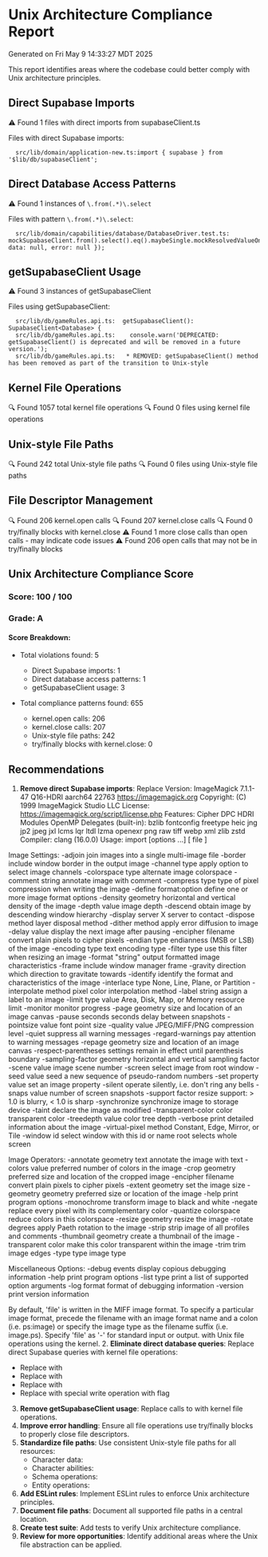 # Unix Architecture Compliance Report

Generated on Fri May 9 14:33:27 MDT 2025

This report identifies areas where the codebase could better comply with Unix architecture principles.

## Direct Supabase Imports

⚠️ Found 1 files with direct imports from supabaseClient.ts

Files with direct Supabase imports:

```
  src/lib/domain/application-new.ts:import { supabase } from '$lib/db/supabaseClient';
```

## Direct Database Access Patterns

⚠️ Found 1 instances of `\.from(.*)\.select`

Files with pattern `\.from(.*)\.select`:

```
  src/lib/domain/capabilities/database/DatabaseDriver.test.ts:        mockSupabaseClient.from().select().eq().maybeSingle.mockResolvedValueOnce({ data: null, error: null });
```

## getSupabaseClient Usage

⚠️ Found 3 instances of getSupabaseClient

Files using getSupabaseClient:

```
  src/lib/db/gameRules.api.ts:  getSupabaseClient(): SupabaseClient<Database> {
  src/lib/db/gameRules.api.ts:    console.warn('DEPRECATED: getSupabaseClient() is deprecated and will be removed in a future version.');
  src/lib/db/gameRules.api.ts:   * REMOVED: getSupabaseClient() method has been removed as part of the transition to Unix-style
```

## Kernel File Operations

🔍 Found 1057 total kernel file operations
🔍 Found 0 files using kernel file operations

## Unix-style File Paths

🔍 Found 242 total Unix-style file paths
🔍 Found 0 files using Unix-style file paths

## File Descriptor Management

🔍 Found 206 kernel.open calls
🔍 Found 207 kernel.close calls
🔍 Found 0 try/finally blocks with kernel.close
⚠️ Found 1 more close calls than open calls - may indicate code issues
⚠️ Found 206 open calls that may not be in try/finally blocks

## Unix Architecture Compliance Score

### Score: 100 / 100

### Grade: A

#### Score Breakdown:

- Total violations found: 5

  - Direct Supabase imports: 1
  - Direct database access patterns: 1
  - getSupabaseClient usage: 3

- Total compliance patterns found: 655
  - kernel.open calls: 206
  - kernel.close calls: 207
  - Unix-style file paths: 242
  - try/finally blocks with kernel.close: 0

## Recommendations

1. **Remove direct Supabase imports**: Replace Version: ImageMagick 7.1.1-47 Q16-HDRI aarch64 22763 https://imagemagick.org
   Copyright: (C) 1999 ImageMagick Studio LLC
   License: https://imagemagick.org/script/license.php
   Features: Cipher DPC HDRI Modules OpenMP
   Delegates (built-in): bzlib fontconfig freetype heic jng jp2 jpeg jxl lcms lqr ltdl lzma openexr png raw tiff webp xml zlib zstd
   Compiler: clang (16.0.0)
   Usage: import [options ...] [ file ]

Image Settings:
-adjoin join images into a single multi-image file
-border include window border in the output image
-channel type apply option to select image channels
-colorspace type alternate image colorspace
-comment string annotate image with comment
-compress type type of pixel compression when writing the image
-define format:option
define one or more image format options
-density geometry horizontal and vertical density of the image
-depth value image depth
-descend obtain image by descending window hierarchy
-display server X server to contact
-dispose method layer disposal method
-dither method apply error diffusion to image
-delay value display the next image after pausing
-encipher filename convert plain pixels to cipher pixels
-endian type endianness (MSB or LSB) of the image
-encoding type text encoding type
-filter type use this filter when resizing an image
-format "string" output formatted image characteristics
-frame include window manager frame
-gravity direction which direction to gravitate towards
-identify identify the format and characteristics of the image
-interlace type None, Line, Plane, or Partition
-interpolate method pixel color interpolation method
-label string assign a label to an image
-limit type value Area, Disk, Map, or Memory resource limit
-monitor monitor progress
-page geometry size and location of an image canvas
-pause seconds seconds delay between snapshots
-pointsize value font point size
-quality value JPEG/MIFF/PNG compression level
-quiet suppress all warning messages
-regard-warnings pay attention to warning messages
-repage geometry size and location of an image canvas
-respect-parentheses settings remain in effect until parenthesis boundary
-sampling-factor geometry
horizontal and vertical sampling factor
-scene value image scene number
-screen select image from root window
-seed value seed a new sequence of pseudo-random numbers
-set property value set an image property
-silent operate silently, i.e. don't ring any bells
-snaps value number of screen snapshots
-support factor resize support: > 1.0 is blurry, < 1.0 is sharp
-synchronize synchronize image to storage device
-taint declare the image as modified
-transparent-color color
transparent color
-treedepth value color tree depth
-verbose print detailed information about the image
-virtual-pixel method
Constant, Edge, Mirror, or Tile
-window id select window with this id or name
root selects whole screen

Image Operators:
-annotate geometry text
annotate the image with text
-colors value preferred number of colors in the image
-crop geometry preferred size and location of the cropped image
-encipher filename convert plain pixels to cipher pixels
-extent geometry set the image size
-geometry geometry preferred size or location of the image
-help print program options
-monochrome transform image to black and white
-negate replace every pixel with its complementary color
-quantize colorspace reduce colors in this colorspace
-resize geometry resize the image
-rotate degrees apply Paeth rotation to the image
-strip strip image of all profiles and comments
-thumbnail geometry create a thumbnail of the image
-transparent color make this color transparent within the image
-trim trim image edges
-type type image type

Miscellaneous Options:
-debug events display copious debugging information
-help print program options
-list type print a list of supported option arguments
-log format format of debugging information
-version print version information

By default, 'file' is written in the MIFF image format. To
specify a particular image format, precede the filename with an image
format name and a colon (i.e. ps:image) or specify the image type as
the filename suffix (i.e. image.ps). Specify 'file' as '-' for
standard input or output. with Unix file operations using the kernel. 2. **Eliminate direct database queries**: Replace direct Supabase queries with kernel file operations:

- Replace with
- Replace with
- Replace with
- Replace with special write operation with flag

3. **Remove getSupabaseClient usage**: Replace calls to with kernel file operations.
4. **Improve error handling**: Ensure all file operations use try/finally blocks to properly close file descriptors.
5. **Standardize file paths**: Use consistent Unix-style file paths for all resources:
   - Character data:
   - Character abilities:
   - Schema operations:
   - Entity operations:
6. **Add ESLint rules**: Implement ESLint rules to enforce Unix architecture principles.
7. **Document file paths**: Document all supported file paths in a central location.
8. **Create test suite**: Add tests to verify Unix architecture compliance.
9. **Review for more opportunities**: Identify additional areas where the Unix file abstraction can be applied.
